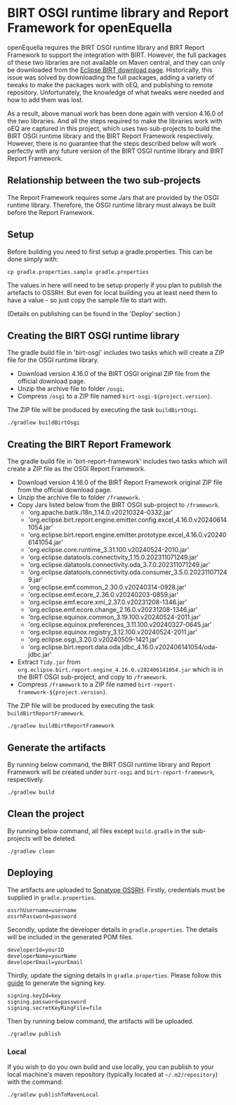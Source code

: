 # BIRT OSGI runtime library and Report Framework for openEquella

openEquella requires the BIRT OSGI runtime library and BIRT Report Framework to support the integration with BIRT.
However, the full packages of these two libraries are not available on Maven central, and they can only be downloaded
from the [Eclipse BIRT download page](https://download.eclipse.org/birt/downloads/drops/). Historically, this issue was
solved by downloading the full packages, adding a variety of tweaks to make the packages work with oEQ, and publishing
to remote repository. Unfortunately, the knowledge of what tweaks were needed and how to add them was lost. 

As a result, above manual work has been done again with version 4.16.0 of the two libraries. And all the steps required to
make the libraries work with oEQ are captured in this project, which uses two sub-projects to build the BIRT OSGI runtime 
library and the BIRT Report Framework respectively. However, there is no guarantee that the steps described below will work
perfectly with any future version of the BIRT OSGI runtime library and BIRT Report Framework.

## Relationship between the two sub-projects

The Report Framework requires some Jars that are provided by the OSGI runtime library. Therefore, the OSGI runtime library
must always be built before the Report Framework.

## Setup

Before building you need to first setup a gradle.properties. This can be done simply with:

```
cp gradle.properties.sample gradle.properties
```

The values in here will need to be setup properly if you plan to publish the artefacts to OSSRH. But
even for local building you at least need them to have a value - so just copy the sample file to
start with.

(Details on publishing can be found in the 'Deploy' section.)

## Creating the BIRT OSGI runtime library

The gradle build file in 'birt-osgi' includes two tasks which will create a ZIP file for the OSGI runtime library.
* Download version 4.16.0 of the BIRT OSGI original ZIP file from the official download page.
* Unzip the archive file to folder `/osgi`.
* Compress `/osgi` to a ZIP file named `birt-osgi-${project.version}`.

The ZIP file will be produced by executing the task `buildBirtOsgi`.

```
./gradlew buildBirtOsgi
```

## Creating the BIRT Report Framework

The gradle build file in 'birt-report-framework' includes two tasks which will create a ZIP file as the OSGI Report Framework.
* Download version 4.16.0 of the BIRT Report Framework original ZIP file from the official download page.
* Unzip the archive file to folder `/framework`.
* Copy Jars listed below from the BIRT OSGI sub-project to `/framework`.
  * 'org.apache.batik.i18n_1.14.0.v20210324-0332.jar'
  * 'org.eclipse.birt.report.engine.emitter.config.excel_4.16.0.v202406141054.jar'
  * 'org.eclipse.birt.report.engine.emitter.prototype.excel_4.16.0.v202406141054.jar'
  * 'org.eclipse.core.runtime_3.31.100.v20240524-2010.jar'
  * 'org.eclipse.datatools.connectivity_1.15.0.202311071249.jar'
  * 'org.eclipse.datatools.connectivity.oda_3.7.0.202311071249.jar'
  * 'org.eclipse.datatools.connectivity.oda.consumer_3.5.0.202311071249.jar'
  * 'org.eclipse.emf.common_2.30.0.v20240314-0928.jar'
  * 'org.eclipse.emf.ecore_2.36.0.v20240203-0859.jar'
  * 'org.eclipse.emf.ecore.xmi_2.37.0.v20231208-1346.jar'
  * 'org.eclipse.emf.ecore.change_2.16.0.v20231208-1346.jar'
  * 'org.eclipse.equinox.common_3.19.100.v20240524-2011.jar'
  * 'org.eclipse.equinox.preferences_3.11.100.v20240327-0645.jar'
  * 'org.eclipse.equinox.registry_3.12.100.v20240524-2011.jar'
  * 'org.eclipse.osgi_3.20.0.v20240509-1421.jar'
  * 'org.eclipse.birt.report.data.oda.jdbc_4.16.0.v202406141054/oda-jdbc.jar'
* Extract `Tidy.jar` from `org.eclipse.birt.report.engine_4.16.0.v202406141054.jar` which is in the BIRT OSGI sub-project, and copy to `/framework`.
* Compress `/framework` to a ZIP file named `birt-report-framework-${project.version}`.

The ZIP file will be produced by executing the task `buildBirtReportFramework`.

```
./gradlew buildBirtReportFramework
```

## Generate the artifacts

By running below command, the BIRT OSGI runtime library and Report Framework will be created under `birt-osgi` and `birt-report-framework`, respectively.

```
./gradlew build
```

## Clean the project

By running below command, all files except `build.gradle` in the sub-projects will be deleted.

```
./gradlew clean
```

## Deploying

The artifacts are uploaded to [Sonatype OSSRH](https://oss.sonatype.org).
Firstly, credentials must be supplied in `gradle.properties`.

```
ossrhUsername=username
ossrhPassword=password
```

Secondly, update the developer details in `gradle.properties`. The details will be included in the generated POM files.

```
developerId=yourID
developerName=yourName
developerEmail=yourEmail
```

Thirdly, update the signing details in `gradle.properties`. Please follow this [guide](https://central.sonatype.org/publish/requirements/gpg/) to generate the signing key.

```
signing.keyId=key
signing.password=password
signing.secretKeyRingFile=file
```

Then by running below command, the artifacts will be uploaded.

```
./gradlew publish
```

### Local

If you wish to do you own build and use locally, you can publish to your local machine's maven
repository (typically located at `~/.m2/repository`) with the command:

```
./gradlew publishToMavenLocal
```
